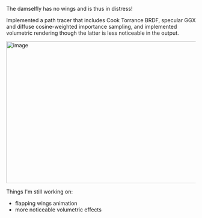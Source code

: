 The damselfly has no wings and is thus in distress!


Implemented a path tracer that includes Cook Torrance BRDF, specular GGX and diffuse cosine-weighted importance sampling, and implemented volumetric rendering though the latter is less noticeable in the output. 


<img width="509" height="379" alt="image" src="https://github.com/user-attachments/assets/a9abc15a-6598-423d-8e10-9fa1ca8f328d" />


Things I'm still working on:
- flapping wings animation
- more noticeable volumetric effects

